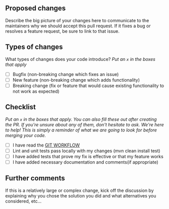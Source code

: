## Proposed changes

Describe the big picture of your changes here to communicate to the maintainers why we should accept this pull request. If it fixes a bug or resolves a feature request, be sure to link to that issue.

## Types of changes

What types of changes does your code introduce?
_Put an `x` in the boxes that apply_

- [ ] Bugfix (non-breaking change which fixes an issue)
- [ ] New feature (non-breaking change which adds functionality)
- [ ] Breaking change (fix or feature that would cause existing functionality to not work as expected)

## Checklist

_Put an `x` in the boxes that apply. You can also fill these out after creating the PR. If you're unsure about any of them, don't hesitate to ask. We're here to help! This is simply a reminder of what we are going to look for before merging your code._

- [ ] I have read the [GIT WORKFLOW](https://github.com/SE3070-CSSE/csse-backend#git-workflow)
- [ ] Lint and unit tests pass locally with my changes (mvn clean install test)
- [ ] I have added tests that prove my fix is effective or that my feature works
- [ ] I have added necessary documentation and comments(if appropriate)

## Further comments

If this is a relatively large or complex change, kick off the discussion by explaining why you chose the solution you did and what alternatives you considered, etc...
